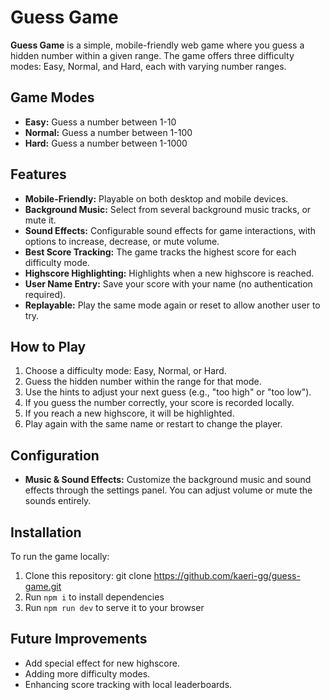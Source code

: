 # Guess Game

**Guess Game** is a simple, mobile-friendly web game where you guess a hidden number within a given range. The game offers three difficulty modes: Easy, Normal, and Hard, each with varying number ranges.

## Game Modes

- **Easy:** Guess a number between 1-10
- **Normal:** Guess a number between 1-100
- **Hard:** Guess a number between 1-1000

## Features

- **Mobile-Friendly:** Playable on both desktop and mobile devices.
- **Background Music:** Select from several background music tracks, or mute it.
- **Sound Effects:** Configurable sound effects for game interactions, with options to increase, decrease, or mute volume.
- **Best Score Tracking:** The game tracks the highest score for each difficulty mode.
- **Highscore Highlighting:** Highlights when a new highscore is reached.
- **User Name Entry:** Save your score with your name (no authentication required).
- **Replayable:** Play the same mode again or reset to allow another user to try.

## How to Play

1. Choose a difficulty mode: Easy, Normal, or Hard.
2. Guess the hidden number within the range for that mode.
3. Use the hints to adjust your next guess (e.g., "too high" or "too low").
4. If you guess the number correctly, your score is recorded locally.
5. If you reach a new highscore, it will be highlighted.
6. Play again with the same name or restart to change the player.

## Configuration

- **Music & Sound Effects:** Customize the background music and sound effects through the settings panel. You can adjust volume or mute the sounds entirely.

## Installation

To run the game locally:

1. Clone this repository: git clone https://github.com/kaeri-gg/guess-game.git
2. Run `npm i` to install dependencies
3. Run `npm run dev` to serve it to your browser

## Future Improvements

- Add special effect for new highscore.
- Adding more difficulty modes.
- Enhancing score tracking with local leaderboards.

    
